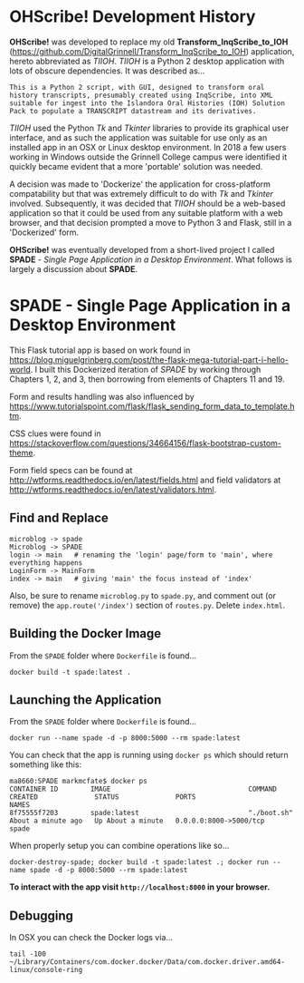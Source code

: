# OHScribe! Development History

**OHScribe!** was developed to replace my old **Transform_InqScribe_to_IOH** (https://github.com/DigitalGrinnell/Transform_InqScribe_to_IOH) application, hereto abbreviated as *TIIOH*.  *TIIOH* is a Python 2 desktop application with lots of obscure dependencies. It was described as...

```
This is a Python 2 script, with GUI, designed to transform oral history transcripts, presumably created using InqScribe, into XML suitable for ingest into the Islandora Oral Histories (IOH) Solution Pack to populate a TRANSCRIPT datastream and its derivatives.
```

*TIIOH* used the Python *Tk* and *Tkinter* libraries to provide its graphical user interface, and as such the application was suitable for use only as an installed app in an OSX or Linux desktop environment.  In 2018 a few users working in Windows outside the Grinnell College campus were identified it quickly became evident that a more 'portable' solution was needed.  

A decision was made to 'Dockerize' the application for cross-platform compatability but that was extremely difficult to do with *Tk* and *Tkinter* involved.  Subsequently, it was decided that *TIIOH* should be a web-based application so that it could be used from any suitable platform with a web browser, and that decision prompted a move to Python 3 and Flask, still in a 'Dockerized' form.

**OHScribe!** was eventually developed from a short-lived project I called **SPADE** - *Single Page Application in a Desktop Environment*.  What follows is largely a discussion about **SPADE**.


# SPADE - Single Page Application in a Desktop Environment

This Flask tutorial app is based on work found in
https://blog.miguelgrinberg.com/post/the-flask-mega-tutorial-part-i-hello-world.  I built this Dockerized iteration of _SPADE_ by working through Chapters 1, 2, and 3, then borrowing from elements of Chapters 11 and 19.  

Form and results handling was also influenced by https://www.tutorialspoint.com/flask/flask_sending_form_data_to_template.htm.

CSS clues were found in https://stackoverflow.com/questions/34664156/flask-bootstrap-custom-theme.  

Form field specs can be found at http://wtforms.readthedocs.io/en/latest/fields.html and field validators at http://wtforms.readthedocs.io/en/latest/validators.html.


## Find and Replace

```
microblog -> spade  
Microblog -> SPADE  
login -> main   # renaming the 'login' page/form to 'main', where everything happens
LoginForm -> MainForm
index -> main   # giving 'main' the focus instead of 'index'   
```

Also, be sure to rename `microblog.py` to `spade.py`, and comment out (or remove) the `app.route('/index')` section of `routes.py`.  Delete `index.html`.

## Building the Docker Image
From the `SPADE` folder where `Dockerfile` is found...
```
docker build -t spade:latest .
```

## Launching the Application
From the `SPADE` folder where `Dockerfile` is found...
```
docker run --name spade -d -p 8000:5000 --rm spade:latest
```
You can check that the app is running using `docker ps` which should return something like this:
```
ma8660:SPADE markmcfate$ docker ps
CONTAINER ID        IMAGE                                  COMMAND                  CREATED              STATUS              PORTS                                      NAMES
8f75555f7203        spade:latest                           "./boot.sh"              About a minute ago   Up About a minute   0.0.0.0:8000->5000/tcp                     spade
```

When properly setup you can combine operations like so...  
```
docker-destroy-spade; docker build -t spade:latest .; docker run --name spade -d -p 8000:5000 --rm spade:latest
```

__To interact with the app visit `http://localhost:8000` in your browser.__

## Debugging
In OSX you can check the Docker logs via...
```
tail -100 ~/Library/Containers/com.docker.docker/Data/com.docker.driver.amd64-linux/console-ring
```
